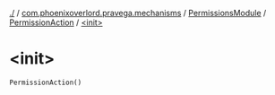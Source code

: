 [./](../../../index.md) / [com.phoenixoverlord.pravega.mechanisms](../../index.md) / [PermissionsModule](../index.md) / [PermissionAction](index.md) / [&lt;init&gt;](./-init-.md)

# &lt;init&gt;

`PermissionAction()`